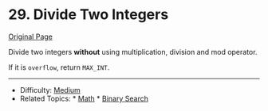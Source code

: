 # 29. Divide Two Integers

[Original Page](https://leetcode.com/problems/divide-two-integers/description/)

Divide two integers **without** using multiplication, division and mod operator.

If it is `overflow`, return `MAX_INT`.

---

* Difficulty: [Medium](https://leetcode.com/problemset/all/?difficulty=Medium)
* Related Topics: * [Math](https://leetcode.com/tag/math)  * [Binary Search](https://leetcode.com/tag/binary-search/)
